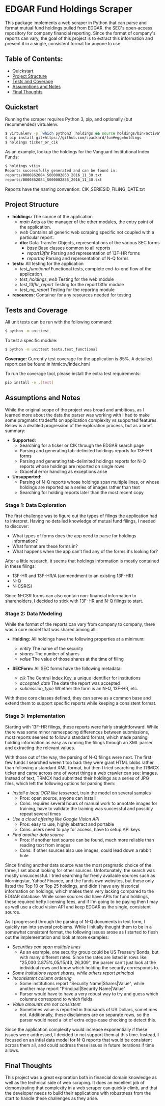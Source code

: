 EDGAR Fund Holdings Scraper
==================================
This package implements a web scraper in Python that can parse and format mutual fund holdings pulled from EDGAR, the SEC's open-access repository for company financial reporting. Since the format of company's reports can vary, the goal of this project is to extract this information and present it in a single, consistent format for anyone to use.

## Table of Contents:
- [Quickstart](#quickstart)
- [Project Structure](#project-structure)
- [Tests and Coverage](#tests-and-coverage)
- [Assumptions and Notes](#assumptions-and-notes)
- [Final Thoughts](#final-thoughts)

## Quickstart
Running the scraper requires Python 3, pip, and optionally (but recommended) virtualenv.
```bash
$ virtualenv -p `which python3` holdings && source holdings/bin/activate
$ pip install git+https://github.com/cpackard/fun#egg=holdings 
$ holdings ticker_or_cik
```
As an example, lookup the holdings for the Vanguard Institutional Index Funds:
```bash
$ holdings viiix
Reports successfully generated and can be found in:
reports/0000862084_S000002853_2016_11_30.txt
reports/0000862084_S000002855_2016_11_30.txt
```
Reports have the naming convention: CIK_SERIESID_FILING_DATE.txt

## Project Structure
- **holdings:** The source of the application
  - *main* Acts as the manager of the other modules, the entry point of the application.
  - *web* Contains all generic web scraping specific not coupled with a particular report.
  - **dto:** Data Transfer Objects, representations of the various SEC forms
    - *base* Base classes common to all reports
    - *report13fhr* Parsing and representation of 13F-HR forms
    - *reportnq* Parsing and representation of N-Q forms
- **tests:** All testing for the application
  - *test_functional* Functional tests, complete end-to-end flow of the application
  - *test_holdings_web* Testing for the web module
  - *test_13fhr_report* Testing for the report13fhr module
  - *test_nq_report* Testing for the reportnq module
- **resources:** Container for any resources needed for testing

## Tests and Coverage
All unit tests can be run with the following command:
```bash
$ python -m unittest
```
To test a specific module:
```bash
$ python -m unittest tests.test_functional
```

**Coverage:** Currently test coverage for the application is 85%. A detailed report can be found in htmlcov/index.html

To run the coverage tool, please install the extra test requirements: 
```bash
pip install -e .[test]
```

## Assumptions and Notes
While the original scope of the project was broad and ambitious, as I learned more about the data the parser was working with I had to make some pragmatic tradeoffs on application complexity vs supported features. Below is a deatiled progression of the exploration process, but as a brief summary:
- **Supported:**
  - Searching for a ticker or CIK through the EDGAR search page
  - Parsing and generating tab-delimited holdings reports for 13F-HR forms
  - Parsing and generating tab-delimited holdings reports for N-Q reports whose holdings are reported on single rows
  - Graceful error handling as exceptions arise
- **Unsupported:**
  - Parsing of N-Q reports whose holdings span multiple lines, or whose holdings are reported as a series of images rather than text
  - Searching for holding reports later than the most recent copy
  
### Stage 1: Data Exploration

The first challenge was to figure out the types of filings the application had to interpret. Having no detailed knowledge of mutual fund filings, I needed to discover:
- What types of forms does the app need to parse for holdings information?
- What format are these forms in?
- What happens when the app can't find any of the forms it's looking for?

After a little research, it seems that holdings information is mostly contained in these filings:
- 13F-HR and 13F-HR/A (ammendment to an existing 13F-HR)
- N-Q 
- N-CSR(S)

Since N-CSR forms can also contain non-financial information to shareholders, I decided to stick with 13F-HR and N-Q filings to start. 

### Stage 2: Data Modeling
While the format of the reports can vary from company to company, there was a core model that was shared among all:

- **Holding:** All holdings have the following properties at a minimum:
  - *entity* The name of the security
  - *shares* The number of shares
  - *value* The value of those shares at the time of filing
  
- **SECForm:** All SEC forms have the following metadata:
  - *cik* The Central Index Key, a unique identifier for institutions
  - *accepted_date* The date the report was accepted
  - *submission_type* Whether the form is an N-Q, 13F-HR, etc.
  
With these core classes defined, they can serve as a common base and extend them to support specific reports while keeping a consistent format.

### Stage 3: Implementation

Starting with 13F-HR filings, these reports were fairly straightforward. While there was some minor namespacing differences between submissions, most reports seemed to follow a standard format, which made parsing holding information as easy as running the filings through an XML parser and extracting the relevant values.

With those out of the way, the parsing of N-Q filings were next. The first few funds I searched weren't too bad: they were giant HTML blobs rather than following a standard XML format, but then I tried searching the TRMCX ticker and came across one of worst things a web crawler can see: images. Instead of text, TRMCX had submitted their holdings as a series of JPG files, which left the following options for parsing them:

- *Install a local OCR like tesseract*, train the model on several samples
  - Pros: open source, anyone can install
  - Cons: requires several hours of manual work to annotate images for training, have to validate the training was successful and possibly repeat several times
- *Use a cloud offering like Google Vision API*
  - Pros: easy to use, highly abstract and portable
  - Cons: users need to pay for access, have to setup API keys
- *Find another data source*
  - Pros: if another text source can be found, much more reliable than reading text from images
  - Cons: if other sources also use images, could lead down a rabbit hole
  
Since finding another data source was the most pragmatic choice of the three, I set about looking for other sources. Unfortunately, the search was mostly unsuccessful. I tried searching for freely available sources such as Morningstar, Yahoo! Finance, and the funds own websites, but these only listed the Top 10 or Top 25 holdings, and didn't have any historical information on holdings, which makes them very lacking compared to the EDGAR database. While some sources did have APIs for fund holdings, these required hefty licensing fees, and if I'm going to be paying then I may as well use a cloud vision API and keep EDGAR as the single, consistent source.

As I progressed through the parsing of N-Q documents in text form, I quickly ran into several problems. While I initially thought them to be in a somewhat consistent format, the following issues arose as I started to flesh out the implementation and look at more examples:
- *Securities can span multiple lines*
  - As an example, one security group could be US Treasury Bonds, but with many different rates. Since the rates are listed in rows like "25,000  2.875%,05/15/43,  26,309", the parser can't just look at the individual rows and know which holding the security corresponds to.
- *Some insitutions report shares, while others report principal*
- *Inconsistent column ordering*
  - Some institutions report "Security Name|Shares|Value", while another may report "Principal|Security Name|Value"
  - Parser would have to have a very robust way to try and guess which columns correspond to which fields
- *Value amounts are not consistent*
  - Sometimes value is reported in thousands of US Dollars, sometimes not. Additionally, these disclaimers are on separate rows, so the parser would need a lot of extra edge-case checking to detect this.
 
Since the application complexity would increase exponentially if these issues were addressed, I decided to not support them at this time. Instead, I focused on an intial data model for N-Q reports that would be consistent across them all, and could address these issues in future iterations if time allows.

## Final Thoughts
This project was a great exploration both in financial domain knowledge as well as the technical side of web scraping. It does an excellent job of demonstrating that complexity in a web scraper can quickly climb, and that the developer needs to build their applications with robustness from the start to handle these challenges as they arise.
